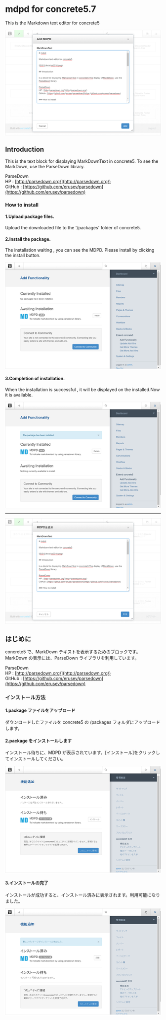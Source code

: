 # mdpd for concrete5.7

This is the Markdown text editor for concrete5

![SS1](docs/ss0010e.png)

## Introduction

This is the text block for displaying MarkDownText in concrete5. To see the MarkDown, use the ParseDown library.

ParseDown  
HP : [http://parsedown.org/](http://parsedown.org/)  
GitHub : [https://github.com/erusev/parsedown](https://github.com/erusev/parsedown)  

### How to install

#### 1.Upload package files.

Upload the downloaded file to the '/packages' folder of concrete5.

#### 2.Install the package.

The installation waiting , you can see the MDPD. Please install by clicking the install button.

![SS1](docs/ss0020e.png)
#### 3.Completion of installation.

When the installation is successful , it will be displayed on the installed.Now it is available.

![SS1](docs/ss0030e.png)

----

![SS1](docs/ss0010.png)

## はじめに

concrete5 で、MarkDown テキストを表示するためのブロックです。MarkDown の表示には、ParseDown ライブラリを利用しています。

ParseDown  
HP : [http://parsedown.org/](http://parsedown.org/)  
GitHub : [https://github.com/erusev/parsedown](https://github.com/erusev/parsedown)  

### インストール方法

#### 1.package ファイルをアップロード

ダウンロードしたファイルを concrete5 の /packages フォルダにアップロードします。

#### 2.package をインストールします

インストール待ちに、MDPD が表示されています。[インストール]をクリックしてインストールしてください。

![SS1](docs/ss0020.png)

#### 3.インストールの完了

インストールが成功すると、インストール済みに表示されます。利用可能になりました。

![SS2](docs/ss0030.png)
